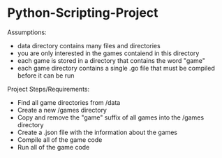 # Python-Scripting-Project

Assumptions:

- data directory contains many files and directories
- you are only interested in the games contaiend in this directory
- each game is stored in a directory that contains the word "game"
- each game directory contains a single .go file that must be compiled before it can be run


Project Steps/Requirements:

- Find all game directories from /data
- Create a new /games directory
- Copy and remove the "game" suffix of all games into the /games directory
- Create a .json file with the information about the games
- Compile all of the game code
- Run all of the game code